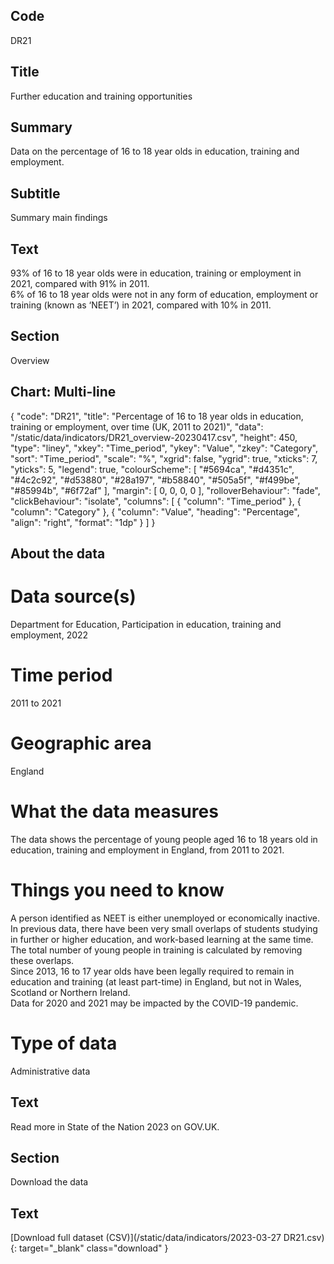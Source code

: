 ## Code
DR21

## Title
Further education and training opportunities

## Summary
Data on the percentage of 16 to 18 year olds in education, training and employment.

## Subtitle
Summary main findings

## Text
93% of 16 to 18 year olds were in education, training or employment in 2021, compared with 91% in 2011.
<br>
6% of 16 to 18 year olds were not in any form of education, employment or training (known as ‘NEET’) in 2021, compared with 10% in 2011.

## Section
Overview

## Chart: Multi-line
{
    "code": "DR21",
    "title": "Percentage of 16 to 18 year olds in education, training or employment, over time (UK, 2011 to 2021)",
    "data": "/static/data/indicators/DR21_overview-20230417.csv",
    "height": 450,
    "type": "liney",
    "xkey": "Time_period",
    "ykey": "Value",
    "zkey": "Category",
    "sort": "Time_period",
    "scale": "%",
    "xgrid": false,
    "ygrid": true,
    "xticks": 7,
    "yticks": 5,
    "legend": true,
    "colourScheme": [ "#5694ca", "#d4351c", "#4c2c92", "#d53880", "#28a197", "#b58840", "#505a5f", "#f499be", "#85994b", "#6f72af" ],
    "margin": [ 0, 0, 0, 0 ],
    "rolloverBehaviour": "fade",
    "clickBehaviour": "isolate",
    "columns": [
        {
            "column": "Time_period"
        },
        {
            "column": "Category"
        },
        {
            "column": "Value",
            "heading": "Percentage",
            "align": "right",
            "format": "1dp"
        }
    ]
}

## About the data
# Data source(s)
Department for Education, Participation in education, training and employment, 2022

# Time period
2011 to 2021

# Geographic area
England

# What the data measures
The data shows the percentage of young people aged 16 to 18 years old in education, training and employment in England, from 2011 to 2021.

# Things you need to know
A person identified as NEET is either unemployed or economically inactive. In previous data, there have been very small overlaps of students studying in further or higher education, and work-based learning at the same time. The total number of young people in training is calculated by removing these overlaps.
<br>
Since 2013, 16 to 17 year olds have been legally required to remain in education and training (at least part-time) in England, but not in Wales, Scotland or Northern Ireland. 
<br>
Data for 2020 and 2021 may be impacted by the COVID-19 pandemic.

# Type of data
Administrative data

## Text
Read more in State of the Nation 2023 on GOV.UK.

## Section
Download the data

## Text
[Download full dataset (CSV)](/static/data/indicators/2023-03-27 DR21.csv){: target="_blank" class="download" }
